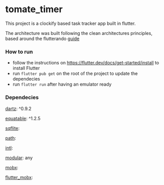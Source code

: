 # tomate_timer

This project is a clockify based task tracker app built in flutter.

The architecture was built following the clean architectures principles, based around the flutterando [guide](https://github.com/Flutterando/Clean-Dart)

### How to run
- follow the instructions on https://flutter.dev/docs/get-started/install to install Flutter
- run `flutter pub get` on the root of the project to update the dependecies
- run `flutter run` after having an emulator ready 

### Dependecies
  [dartz](https://pub.dev/packages/dartz): ^0.9.2
  
  [equatable](https://pub.dev/packages/equatable): ^1.2.5
  
  [sqflite](https://pub.dev/packages/sqflite):
  
  [path](https://pub.dev/packages/path):
  
  [intl](https://pub.dev/packages/intl):
  
  [modular](https://pub.dev/packages/flutter_modular): any
  
  [mobx](https://pub.dev/packages/mobx):
  
  [flutter_mobx](https://pub.dev/packages/flutter_mobx):
